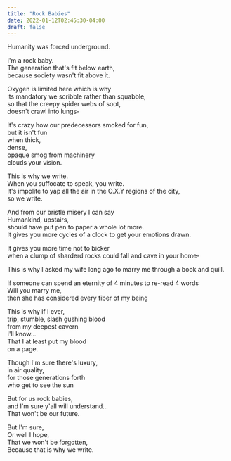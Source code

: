 ```yaml
---
title: "Rock Babies"
date: 2022-01-12T02:45:30-04:00
draft: false
---
```


Humanity was forced underground.  

I'm a rock baby.  
The generation that's fit below earth,  
because society wasn't fit above it.  

Oxygen is limited here which is why  
its mandatory we scribble rather than squabble,  
so that the creepy spider webs of soot,  
doesn't crawl into lungs-  

It's crazy how our predecessors smoked for fun,   
but it isn't fun  
when thick,   
dense,   
opaque smog from machinery  
clouds your vision.  

This is why we write.  
When you suffocate to speak, you write.  
It's impolite to yap all the air in the O.X.Y regions of the city,  
so we write.  

And from our bristle misery I can say  
Humankind, upstairs,  
 should have put pen to paper a whole lot more.  
It gives you more cycles of a clock to get your emotions drawn.  

It gives you more time not to bicker   
when a clump of sharderd rocks could fall and cave in your home-  

This is why I asked my wife long ago to marry me through a book and quill.  

If someone can spend an eternity of 4 minutes to re-read 4 words  
Will you marry me,  
then she has considered every fiber of my being  

This is why if I ever,  
trip, stumble, slash gushing blood  
from my deepest cavern  
I'll know…  
That I at least put my blood  
on a page.  

Though I'm sure there's luxury,  
in air quality,  
for those generations forth  
who get to see the sun  

But for us rock babies,  
and I'm sure y'all will understand…  
That won't be our future.  

But I'm sure,  
Or well I hope,  
That we won't be forgotten,  
Because that is why we write.